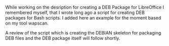 While working on the desription for creating a DEB Package for LibreOffice I remembered myself, 
that I wrote long ago a script for creating DEB packages for Bash scripts. I added here an example
for the moment based on my tool wapscan.

A review of the script which is creating the DEBIAN skeleton for packaging DEB files and the DEB package
itself will follow shortly.
